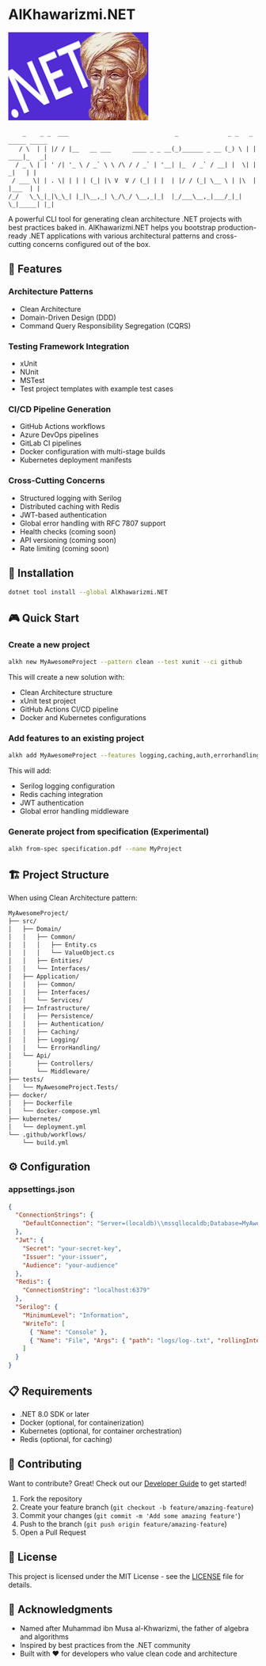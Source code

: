# AlKhawarizmi.NET
![AlKhawarizmi.NET](khwa.net.png)



```
    _    _ _  ___                              _              _ _   _ _____ _____ 
   / \  | | |/ / |__   __ ___      ____ _ _ __(_)______ _ __ (_) \ | | ____|_   _|
  / _ \ | | ' /| '_ \ / _` \ \ /\ / / _` | '__| |_  / _` / __| |  \| |  _|   | |  
 / ___ \| | . \| | | | (_| |\ V  V / (_| | |  | |/ / (_| \__ \ | |\  | |___  | |  
/_/   \_\_|_|\_\_| |_|\__,_| \_/\_/ \__,_|_|  |_/___\__,_|___/_|_| \_|_____| |_|  
```


A powerful CLI tool for generating clean architecture .NET projects with best practices baked in. AlKhawarizmi.NET helps you bootstrap production-ready .NET applications with various architectural patterns and cross-cutting concerns configured out of the box.

## 🌟 Features

### Architecture Patterns
- Clean Architecture
- Domain-Driven Design (DDD)
- Command Query Responsibility Segregation (CQRS)

### Testing Framework Integration
- xUnit
- NUnit
- MSTest
- Test project templates with example test cases

### CI/CD Pipeline Generation
- GitHub Actions workflows
- Azure DevOps pipelines
- GitLab CI pipelines
- Docker configuration with multi-stage builds
- Kubernetes deployment manifests

### Cross-Cutting Concerns
- Structured logging with Serilog
- Distributed caching with Redis
- JWT-based authentication
- Global error handling with RFC 7807 support
- Health checks (coming soon)
- API versioning (coming soon)
- Rate limiting (coming soon)

## 🚀 Installation

```bash
dotnet tool install --global AlKhawarizmi.NET
```

## 🎮 Quick Start

### Create a new project

```bash
alkh new MyAwesomeProject --pattern clean --test xunit --ci github
```

This will create a new solution with:
- Clean Architecture structure
- xUnit test project
- GitHub Actions CI/CD pipeline
- Docker and Kubernetes configurations

### Add features to an existing project

```bash
alkh add MyAwesomeProject --features logging,caching,auth,errorhandling
```

This will add:
- Serilog logging configuration
- Redis caching integration
- JWT authentication
- Global error handling middleware

### Generate project from specification (Experimental)

```bash
alkh from-spec specification.pdf --name MyProject
```

## 🏗️ Project Structure

When using Clean Architecture pattern:

```
MyAwesomeProject/
├── src/
│   ├── Domain/
│   │   ├── Common/
│   │   │   ├── Entity.cs
│   │   │   └── ValueObject.cs
│   │   ├── Entities/
│   │   └── Interfaces/
│   ├── Application/
│   │   ├── Common/
│   │   ├── Interfaces/
│   │   └── Services/
│   ├── Infrastructure/
│   │   ├── Persistence/
│   │   ├── Authentication/
│   │   ├── Caching/
│   │   ├── Logging/
│   │   └── ErrorHandling/
│   └── Api/
│       ├── Controllers/
│       └── Middleware/
├── tests/
│   └── MyAwesomeProject.Tests/
├── docker/
│   ├── Dockerfile
│   └── docker-compose.yml
├── kubernetes/
│   └── deployment.yml
└── .github/workflows/
    └── build.yml
```

## ⚙️ Configuration

### appsettings.json

```json
{
  "ConnectionStrings": {
    "DefaultConnection": "Server=(localdb)\\mssqllocaldb;Database=MyAwesomeProject;Trusted_Connection=True"
  },
  "Jwt": {
    "Secret": "your-secret-key",
    "Issuer": "your-issuer",
    "Audience": "your-audience"
  },
  "Redis": {
    "ConnectionString": "localhost:6379"
  },
  "Serilog": {
    "MinimumLevel": "Information",
    "WriteTo": [
      { "Name": "Console" },
      { "Name": "File", "Args": { "path": "logs/log-.txt", "rollingInterval": "Day" } }
    ]
  }
}
```

## 📋 Requirements

- .NET 8.0 SDK or later
- Docker (optional, for containerization)
- Kubernetes (optional, for container orchestration)
- Redis (optional, for caching)

## 🤝 Contributing

Want to contribute? Great! Check out our [Developer Guide](docs/DeveloperGuide.md) to get started!

1. Fork the repository
2. Create your feature branch (`git checkout -b feature/amazing-feature`)
3. Commit your changes (`git commit -m 'Add some amazing feature'`)
4. Push to the branch (`git push origin feature/amazing-feature`)
5. Open a Pull Request

## 📝 License

This project is licensed under the MIT License - see the [LICENSE](LICENSE) file for details.

## 🙏 Acknowledgments

- Named after Muhammad ibn Musa al-Khwarizmi, the father of algebra and algorithms
- Inspired by best practices from the .NET community
- Built with ❤️ for developers who value clean code and architecture 
